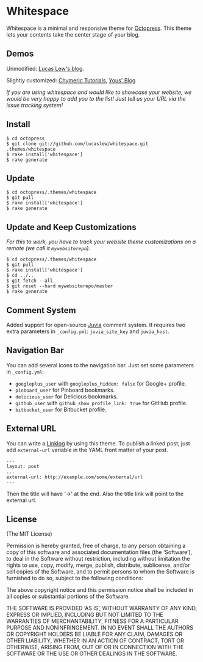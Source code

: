 Whitespace
==========
Whitespace is a minimal and responsive theme for [Octopress](http://octopress.org). This theme lets your contents take the center stage of your blog.


Demos
-----

Unmodified: [Lucas Lew's blog](http://lucaslew.com).

Slightly customized: [Chymeric Tutorials](http://chymeric.eu), [Yous' Blog](http://yous.be/)

*If you are using whitespace and would like to showcase your website, we would be very happy to add you to the list! Just tell us your URL via the issue tracking system!*


Install
-------
    $ cd octopress
    $ git clone git://github.com/lucaslew/whitespace.git .themes/whitespace
    $ rake install['whitespace']
    $ rake generate


Update
------
    $ cd octopress/.themes/whitespace
    $ git pull
    $ rake install['whitespace']
    $ rake generate


Update and Keep Customizations
------------------------------
*For this to work, you have to track your website theme customizations on a remote (we call it ```mywebsiterepo```).*

    $ cd octopress/.themes/whitespace
    $ git pull
    $ rake install['whitespace']
    $ cd ../..
    $ git fetch --all
    $ git reset --hard mywebsiterepo/master
    $ rake generate


Comment System
--------------
Added support for open-source [Juvia](https://github.com/phusion/juvia) comment system. It requires two extra parameters in `_config.yml`: `juvia_site_key` and `juvia_host`.


Navigation Bar
--------------
You can add several icons to the navigation bar. Just set some parameters in `_config.yml`:

- `googleplus_user` with `googleplus_hidden: false` for Google+ profile.
- `pinboard_user` for Pinboard bookmarks.
- `delicious_user` for Delicious bookmarks.
- `github_user` with `github_show_profile_link: true` for GitHub profile.
- `bitbucket_user` for Bitbucket profile.


External URL
------------
You can write a [Linklog](http://en.wikipedia.org/wiki/Linklog) by using this theme. To publish a linked post, just add `external-url` variable in the YAML front matter of your post.

    ---
    layout: post
    ...
    external-url: http://example.com/some/external/url
    ---

Then the title will have '&rarr;' at the end. Also the title link will point to the external url.


License
-------
(The MIT License)

Permission is hereby granted, free of charge, to any person obtaining a copy of this software and associated documentation files (the ‘Software’), to deal in the Software without restriction, including without limitation the rights to use, copy, modify, merge, publish, distribute, sublicense, and/or sell copies of the Software, and to permit persons to whom the Software is furnished to do so, subject to the following conditions:

The above copyright notice and this permission notice shall be included in all copies or substantial portions of the Software.

THE SOFTWARE IS PROVIDED ‘AS IS’, WITHOUT WARRANTY OF ANY KIND, EXPRESS OR IMPLIED, INCLUDING BUT NOT LIMITED TO THE WARRANTIES OF MERCHANTABILITY, FITNESS FOR A PARTICULAR PURPOSE AND NONINFRINGEMENT. IN NO EVENT SHALL THE AUTHORS OR COPYRIGHT HOLDERS BE LIABLE FOR ANY CLAIM, DAMAGES OR OTHER LIABILITY, WHETHER IN AN ACTION OF CONTRACT, TORT OR OTHERWISE, ARISING FROM, OUT OF OR IN CONNECTION WITH THE SOFTWARE OR THE USE OR OTHER DEALINGS IN THE SOFTWARE.


